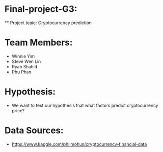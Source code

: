 # Final-project-G3:
** Project topic: Cryptocurrency prediction
# Team Members:
* Winnie Yim
* Steve Wen Lin
* Ryan Shahid
* Phu Phan
# Hypothesis:
* We want to test our hypothesis that what factors predict cryptocurrency price? 
# Data Sources:
* https://www.kaggle.com/philmohun/cryptocurrency-financial-data
